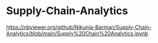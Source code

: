 # Supply-Chain-Analytics

https://nbviewer.org/github/Nikunja-Barman/Supply-Chain-Analytics/blob/main/Supply%20Chain%20Analytics.ipynb

